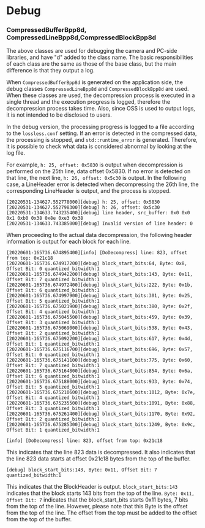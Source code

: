 # Debug
### CompressedBufferBpp8d, CompressedLineBpp8d,CompressedBlockBpp8d

The above classes are used for debugging the camera and PC-side libraries, and have "d" added to the class name. The basic responsibilities of each class are the same as those of the base class, but the main difference is that they output a log.

When `CompressedBufferBpp8d` is generated on the application side, the debug classes `CompressedLineBpp8d` and `CompressedBlockBpp8d` are used. When these classes are used, the decompression process is executed in a single thread and the execution progress is logged, therefore the decompression process takes time. Also, since OSS is used to output logs, it is not intended to be disclosed to users.

In the debug version, the processing progress is logged to a file according to the `lossless.conf` setting. If an error is detected in the compressed data, the processing is stopped, and `std::runtime_error` is generated. Therefore, it is possible to check what data is considered abnormal by looking at the log file.

For example, `h: 25, offset: 0x5830` is output when decompression is performed on the 25th line, data offset 0x5830. If no error is detected on that line, the next line, `h: 26, offset: 0x5c30`  is output. In the following case, a LineHeader error is detected when decompressing the 26th line, the corresponding LineHeader is output, and the process is stopped.

```
[20220531-134627.552778000][debug] h: 25, offset: 0x5830
[20220531-134627.552798300][debug] h: 26, offset: 0x5c30
[20220531-134633.743235400][debug] line header, src_buffer: 0x0 0x0 0x1 0xb0 0x38 0x8e 0xe3 0x38
[20220531-134633.743385000][debug] Invalid version of line header: 0
```

When proceeding to the actual data decompression, the following header information is output for each block for each line. 

```
[20220601-165736.674895400][info] [DoDecompress] line: 823, offset from top: 0x21c18
[20220601-165736.674917200][debug] block_start_bits:64, Byte: 0x8, Offset Bit: 0 quantized_bitwidth:1
[20220601-165736.674942200][debug] block_start_bits:143, Byte: 0x11, Offset Bit: 7 quantized_bitwidth:1
[20220601-165736.674972400][debug] block_start_bits:222, Byte: 0x1b, Offset Bit: 6 quantized_bitwidth:1
[20220601-165736.674997900][debug] block_start_bits:301, Byte: 0x25, Offset Bit: 5 quantized_bitwidth:1
[20220601-165736.675021900][debug] block_start_bits:380, Byte: 0x2f, Offset Bit: 4 quantized_bitwidth:1
[20220601-165736.675045500][debug] block_start_bits:459, Byte: 0x39, Offset Bit: 3 quantized_bitwidth:1
[20220601-165736.675069000][debug] block_start_bits:538, Byte: 0x43, Offset Bit: 2 quantized_bitwidth:1
[20220601-165736.675092200][debug] block_start_bits:617, Byte: 0x4d, Offset Bit: 1 quantized_bitwidth:1
[20220601-165736.675116700][debug] block_start_bits:696, Byte: 0x57, Offset Bit: 0 quantized_bitwidth:1
[20220601-165736.675141100][debug] block_start_bits:775, Byte: 0x60, Offset Bit: 7 quantized_bitwidth:1
[20220601-165736.675164800][debug] block_start_bits:854, Byte: 0x6a, Offset Bit: 6 quantized_bitwidth:1
[20220601-165736.675188000][debug] block_start_bits:933, Byte: 0x74, Offset Bit: 5 quantized_bitwidth:1
[20220601-165736.675210600][debug] block_start_bits:1012, Byte: 0x7e, Offset Bit: 4 quantized_bitwidth:1
[20220601-165736.675235500][debug] block_start_bits:1091, Byte: 0x88, Offset Bit: 3 quantized_bitwidth:1
[20220601-165736.675261400][debug] block_start_bits:1170, Byte: 0x92, Offset Bit: 2 quantized_bitwidth:1
[20220601-165736.675285300][debug] block_start_bits:1249, Byte: 0x9c, Offset Bit: 1 quantized_bitwidth:1
```



`[info] [DoDecompress] line: 823, offset from top: 0x21c18`

This indicates that the line 823 data is decompressed. It also indicates that the line 823 data starts at offset 0x21c18 bytes from the top of the buffer.

`[debug] block_start_bits:143, Byte: 0x11, Offset Bit: 7 quantized_bitwidth:1`

This indicates that the BlockHeader is output. `block_start_bits:143` indicates that the block starts 143 bits from the top of the line.  `Byte: 0x11, Offset Bit: 7` indicates that the block_start_bits starts 0x11 bytes, 7 bits from the top of the line. However, please note that this Byte is the offset from the top of the line. The offset from the top must be added to the offset from the top of the buffer. 


